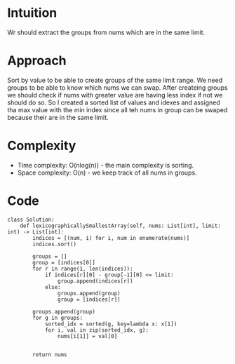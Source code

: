 # Intuition
Wr should extract the groups from nums which are in the same limit.

# Approach
Sort by value to be able to create groups of the same limit range. We need groups to be able to know which nums we can swap. After createing groups we should check if nums with greater value are having less index if not we should do so. So I created a sorted list of values and idexes and assigned tha max value with the min index since all teh nums in group can be swaped because their are in the same limit.

# Complexity
- Time complexity:
O(nlog(n)) - the main complexity is sorting.
- Space complexity:
O(n) - we keep track of all nums in groups.

# Code
```python3 []
class Solution:
    def lexicographicallySmallestArray(self, nums: List[int], limit: int) -> List[int]:
        indices = [(num, i) for i, num in enumerate(nums)]
        indices.sort()

        groups = []
        group = [indices[0]]
        for r in range(1, len(indices)):
            if indices[r][0] - group[-1][0] <= limit:
                group.append(indices[r])
            else:
                groups.append(group)
                group = [indices[r]]

        groups.append(group)
        for g in groups:
            sorted_idx = sorted(g, key=lambda x: x[1])
            for i, val in zip(sorted_idx, g):
                nums[i[1]] = val[0]


        return nums

```